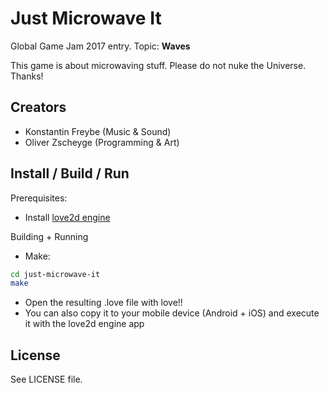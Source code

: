 # Just Microwave It

Global Game Jam 2017 entry. Topic: __Waves__

This game is about microwaving stuff. Please do not nuke the Universe. Thanks!

## Creators

* Konstantin Freybe (Music & Sound)
* Oliver Zscheyge (Programming & Art)

## Install / Build / Run

Prerequisites:

* Install [love2d engine](https://love2d.org/)

Building + Running

* Make:

```bash
cd just-microwave-it
make
```

* Open the resulting .love file with love!!
* You can also copy it to your mobile device (Android + iOS) and execute it with the love2d engine app

## License

See LICENSE file.
